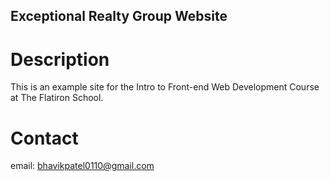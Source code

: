 Exceptional Realty Group Website
---

# Description

This is an example site for the Intro to Front-end Web Development Course at The Flatiron School.

# Contact

email: bhavikpatel0110@gmail.com